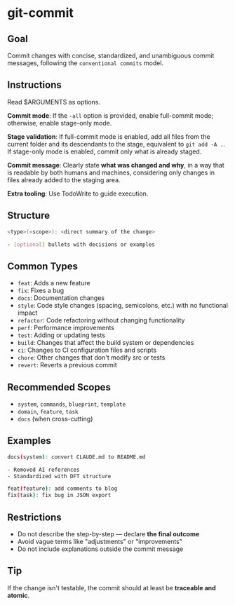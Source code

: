 # git-commit

## Goal

Commit changes with concise, standardized, and unambiguous commit messages, following the `conventional commits` model.

## Instructions

Read $ARGUMENTS as options.

**Commit mode**: If the `-all` option is provided, enable full-commit mode; otherwise, enable stage-only mode.

**Stage validation**: If full-commit mode is enabled, add all files from the current folder and its descendants to the stage, equivalent to `git add -A .`. If stage-only mode is enabled, commit only what is already staged.

**Commit message**: Clearly state **what was changed and why**, in a way that is readable by both humans and machines, considering only changes in files already added to the staging area.

**Extra tooling**: Use TodoWrite to guide execution.

## Structure

```bash
<type>(<scope>): <direct summary of the change>

- [optional] bullets with decisions or examples
```

## Common Types

* `feat`: Adds a new feature
* `fix`: Fixes a bug
* `docs`: Documentation changes
* `style`: Code style changes (spacing, semicolons, etc.) with no functional impact
* `refactor`: Code refactoring without changing functionality
* `perf`: Performance improvements
* `test`: Adding or updating tests
* `build`: Changes that affect the build system or dependencies
* `ci`: Changes to CI configuration files and scripts
* `chore`: Other changes that don't modify src or tests
* `revert`: Reverts a previous commit

## Recommended Scopes

* `system`, `commands`, `blueprint`, `template`
* `domain`, `feature`, `task`
* `docs` (when cross-cutting)

## Examples

```bash
docs(system): convert CLAUDE.md to README.md

- Removed AI references
- Standardized with DFT structure
```

```bash
feat(feature): add comments to blog
fix(task): fix bug in JSON export
```

## Restrictions

* Do not describe the step-by-step — declare **the final outcome**
* Avoid vague terms like "adjustments" or "improvements"
* Do not include explanations outside the commit message

## Tip

If the change isn't testable, the commit should at least be **traceable and atomic**.
